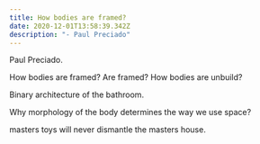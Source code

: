 ```yaml
---
title: How bodies are framed?
date: 2020-12-01T13:58:39.342Z
description: "- Paul Preciado"
---
```

Paul Preciado.

How bodies are framed? Are framed? How bodies are unbuild?

Binary architecture of the bathroom.

Why morphology of the body determines the way we use space?



masters toys will never dismantle the masters house.